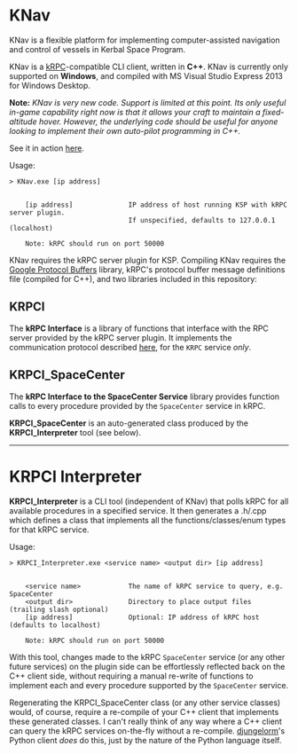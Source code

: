 # KNav

KNav is a flexible platform for implementing computer-assisted navigation and control of vessels in Kerbal Space Program.

KNav is a [kRPC](https://github.com/djungelorm/krpc)-compatible CLI client, written in **C++**. KNav is currently only supported on **Windows**, and compiled with MS Visual Studio Express 2013 for Windows Desktop.

**Note:** *KNav is very new code. Support is limited at this point. Its only useful in-game capability right now is that it allows your craft to maintain a fixed-altitude hover. However, the underlying code should be useful for anyone looking to implement their own auto-pilot programming in C++.*

See it in action [here](https://youtu.be/Y5JDC383600).

Usage:

```
> KNav.exe [ip address]


    [ip address]              IP address of host running KSP with kRPC server plugin.
                              If unspecified, defaults to 127.0.0.1 (localhost)
                              
    Note: kRPC should run on port 50000
```

KNav requires the kRPC server plugin for KSP. Compiling KNav requires the [Google Protocol Buffers](https://developers.google.com/protocol-buffers/) library, kRPC's protocol buffer message definitions file (compiled for C++), and two libraries included in this repository:

## KRPCI
The **kRPC Interface** is a library of functions that interface with the RPC server provided by the kRPC server plugin. It implements the communication protocol described [here](http://djungelorm.github.io/krpc/docs/communication-protocol.html), for the `KRPC` service *only*.

## KRPCI_SpaceCenter
The **kRPC Interface to the SpaceCenter Service** library provides function calls to every procedure provided by the
`SpaceCenter` service in kRPC.

**KRPCI_SpaceCenter** is an auto-generated class produced by the **KRPCI_Interpreter** tool (see below).

------------------------

# KRPCI Interpreter

**KRPCI_Interpreter** is a CLI tool (independent of KNav) that polls kRPC for all available procedures in a
specified service. It then generates a .h/.cpp which defines a class that implements all the functions/classes/enum 
types for that kRPC service.

Usage:

```
> KRPCI_Interpreter.exe <service name> <output dir> [ip address]


    <service name>            The name of kRPC service to query, e.g. SpaceCenter
    <output dir>              Directory to place output files (trailing slash optional)
    [ip address]              Optional: IP address of kRPC host (defaults to localhost)
    
    Note: kRPC should run on port 50000
```

With this tool, changes made to the kRPC `SpaceCenter` service (or any other future services) on the plugin side can be 
effortlessly reflected back on the C++ client side, without requiring a manual re-write of functions to implement 
each and every procedure supported by the `SpaceCenter` service.

Regenerating the KRPCI_SpaceCenter class (or any other service classes) would, of course, require a re-compile of your C++ client that implements these generated classes. I can't really think of any way where a C++ client can query the kRPC services on-the-fly without a re-compile. [djungelorm](https://github.com/djungelorm)'s Python client *does* do this, just by the nature of the Python language itself.

